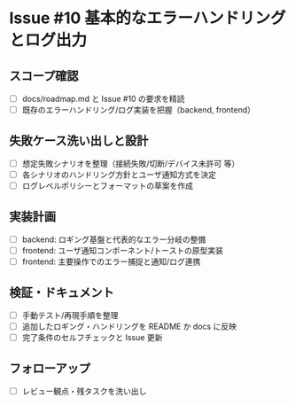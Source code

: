 # Issue #10 基本的なエラーハンドリングとログ出力

## スコープ確認
- [ ] docs/roadmap.md と Issue #10 の要求を精読
- [ ] 既存のエラーハンドリング/ログ実装を把握（backend, frontend）

## 失敗ケース洗い出しと設計
- [ ] 想定失敗シナリオを整理（接続失敗/切断/デバイス未許可 等）
- [ ] 各シナリオのハンドリング方針とユーザ通知方式を決定
- [ ] ログレベルポリシーとフォーマットの草案を作成

## 実装計画
- [ ] backend: ロギング基盤と代表的なエラー分岐の整備
- [ ] frontend: ユーザ通知コンポーネント/トーストの原型実装
- [ ] frontend: 主要操作でのエラー捕捉と通知/ログ連携

## 検証・ドキュメント
- [ ] 手動テスト/再現手順を整理
- [ ] 追加したロギング・ハンドリングを README か docs に反映
- [ ] 完了条件のセルフチェックと Issue 更新

## フォローアップ
- [ ] レビュー観点・残タスクを洗い出し
